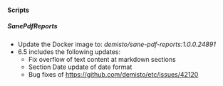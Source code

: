 #### Scripts
##### SanePdfReports
- Update the Docker image to: *demisto/sane-pdf-reports:1.0.0.24891*
- 6.5 includes the following updates:
    - Fix overflow of text content at markdown sections
    - Section Date update of date format
    - Bug fixes of https://github.com/demisto/etc/issues/42120